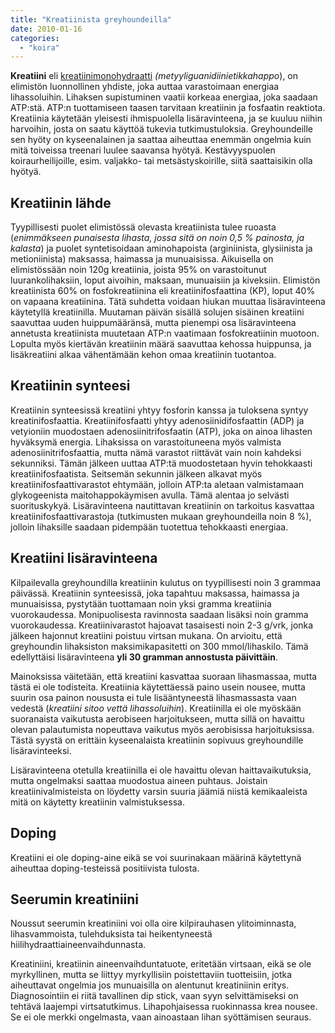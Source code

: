 ```yaml
---
title: "Kreatiinista greyhoundeilla"
date: 2010-01-16
categories: 
  - "koira"
---
```


**Kreatiini** eli [kreatiinimonohydraatti](https://www.katiska.eu/ruokinta/lisaravinteet/kreatiini/ "Kreatiini") _(metyyliguanidiinietikkahappo_), on elimistön luonnollinen yhdiste, joka auttaa varastoimaan energiaa lihassoluihin. Lihaksen supistuminen vaatii korkeaa energiaa, joka saadaan ATP:stä. ATP:n tuottamiseen taasen tarvitaan kreatiinin ja fosfaatin reaktiota. Kreatiinia käytetään yleisesti ihmispuolella lisäravinteena, ja se kuuluu niihin harvoihin, josta on saatu käyttöä tukevia tutkimustuloksia. Greyhoundeille sen hyöty on kyseenalainen ja saattaa aiheuttaa enemmän ongelmia kuin mitä toiveissa treenari luulee saavansa hyötyä. Kestävyyspuolen koiraurheilijoille, esim. valjakko- tai metsästyskoirille, siitä saattaisikin olla hyötyä.

<!--more-->

## Kreatiinin lähde

Tyypillisesti puolet elimistössä olevasta kreatiinista tulee ruoasta (_enimmäkseen punaisesta lihasta, jossa sitä on noin 0,5 % painosta, ja kalasta_) ja puolet syntetisoidaan aminohapoista (arginiinista, glysiinista ja metioniinista) maksassa, haimassa ja munuaisissa. Aikuisella on elimistössään noin 120g kreatiinia, joista 95% on varastoitunut luurankolihaksiin, loput aivoihin, maksaan, munuaisiin ja kiveksiin. Elimistön kreatiinista 60% on fosfokreatiinina eli kreatiinifosfaattina (KP), loput 40% on vapaana kreatiinina. Tätä suhdetta voidaan hiukan muuttaa lisäravinteena käytetyllä kreatiinilla. Muutaman päivän sisällä solujen sisäinen kreatiini saavuttaa uuden huippumääränsä, mutta pienempi osa lisäravinteena annetusta kreatiinista muutetaan ATP:n vaatimaan fosfokreatiinin muotoon. Lopulta myös kiertävän kreatiinin määrä saavuttaa kehossa huippunsa, ja lisäkreatiini alkaa vähentämään kehon omaa kreatiinin tuotantoa.

## Kreatiinin synteesi

Kreatiinin synteesissä kreatiini yhtyy fosforin kanssa ja tuloksena syntyy kreatinifosfaattia. Kreatiinifosfaatti yhtyy adenosiinidifosfaattin (ADP) ja vetyioniin muodostaen adenosiinitrifosfaatin (ATP), joka on ainoa lihasten hyväksymä energia. Lihaksissa on varastoituneena myös valmista adenosiinitrifosfaattia, mutta nämä varastot riittävät vain noin kahdeksi sekunniksi. Tämän jälkeen uuttaa ATP:tä muodostetaan hyvin tehokkaasti kreatiinifosfaatista. Seitsemän sekunnin jälkeen alkavat myös kreatiinifosfaattivarastot ehtymään, jolloin ATP:ta aletaan valmistamaan glykogeenista maitohappokäymisen avulla. Tämä alentaa jo selvästi suorituskykyä. Lisäravinteena nautittavan kreatiinin on tarkoitus kasvattaa kreatiinifosfaattivarastoja (tutkimusten mukaan greyhoundeilla noin 8 %), jolloin lihaksille saadaan pidempään tuotettua tehokkaasti energiaa.

## Kreatiini lisäravinteena

Kilpailevalla greyhoundilla kreatiinin kulutus on tyypillisesti noin 3 grammaa päivässä. Kreatiinin synteesissä, joka tapahtuu maksassa, haimassa ja munuaisissa, pystytään tuottamaan noin yksi gramma kreatiinia vuorokaudessa. Monipuolisesta ravinnosta saadaan lisäksi noin gramma vuorokaudessa. Kreatiinivarastot hajoavat tasaisesti noin 2-3 g/vrk, jonka jälkeen hajonnut kreatiini poistuu virtsan mukana. On arvioitu, että greyhoundin lihaksiston maksimikapasitetti on 300 mmol/lihaskilo. Tämä edellyttäisi lisäravinteena **yli 30 gramman annostusta päivittäin**.

Mainoksissa väitetään, että kreatiini kasvattaa suoraan lihasmassaa, mutta tästä ei ole todisteita. Kreatiinia käytettäessä paino usein nousee, mutta suurin osa painon noususta ei tule lisääntyneestä lihasmassasta vaan vedestä (_kreatiini sitoo vettä lihassoluihin_). Kreatiinilla ei ole myöskään suoranaista vaikutusta aerobiseen harjoitukseen, mutta sillä on havaittu olevan palautumista nopeuttava vaikutus myös aerobisissa harjoituksissa. Tästä syystä on erittäin kyseenalaista kreatiinin sopivuus greyhoundille lisäravinteeksi.

Lisäravinteena otetulla kreatiinilla ei ole havaittu olevan haittavaikutuksia, mutta ongelmaksi saattaa muodostua aineen puhtaus. Joistain kreatiinivalmisteista on löydetty varsin suuria jäämiä niistä kemikaaleista mitä on käytetty kreatiinin valmistuksessa.

## Doping

Kreatiini ei ole doping-aine eikä se voi suurinakaan määrinä käytettynä aiheuttaa doping-testeissä positiivista tulosta.

## Seerumin kreatiniini

Noussut seerumin kreatiniini voi olla oire kilpirauhasen ylitoiminnasta, lihasvammoista, tulehduksista tai heikentyneestä hiilihydraattiaineenvaihdunnasta.

Kreatiniini, kreatiinin aineenvaihduntatuote, eritetään virtsaan, eikä se ole myrkyllinen, mutta se liittyy myrkyllisiin poistettaviin tuotteisiin, jotka aiheuttavat ongelmia jos munuaisilla on alentunut kreatiniinin eritys. Diagnosointiin ei riitä tavallinen dip stick, vaan syyn selvittämiseksi on tehtävä laajempi virtsatutkimus. Lihapohjaisessa ruokinnassa krea nousee. Se ei ole merkki ongelmasta, vaan ainoastaan lihan syöttämisen seuraus.
